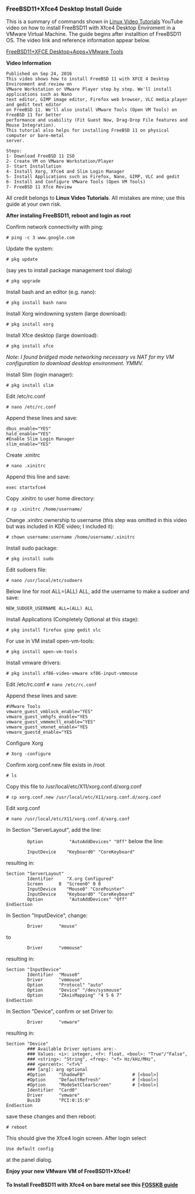 ### FreeBSD11+Xfce4 Desktop Install Guide

This is a summary of commands shown in [Linux Video Tutorials](https://www.youtube.com/user/CloudSystemsEngineer/) YouTube video on how to install FreeBSD11 with Xfce4 Desktop Enviroment in a VMware Virtual Machine. The guide begins after installtion of FreeBSD11 OS. The video link and reference information appear below.

[FreeBSD11+XFCE Desktop+Apps+VMware Tools](https://youtu.be/j3isaoJsHDU)

**Video Information**

```
Published on Sep 24, 2016
This video shows how to install FreeBSD 11 with XFCE 4 Desktop Environment and review on 
VMware Workstation or VMware Player step by step. We'll install applications such as Nano 
text editor, GIMP image editor, Firefox web browser, VLC media player and gedit text editor 
on FreeBSD 11. We'll also install VMware Tools (Open VM Tools) on FreeBSD 11 for better
performance and usability (Fit Guest Now, Drag-Drop File features and Mouse Integration). 
This tutorial also helps for installing FreeBSD 11 on physical computer or bare-metal 
server.

Steps:
1- Download FreeBSD 11 ISO
2- Create VM on VMware Workstation/Player
3- Start Installation
4- Install Xorg, Xfce4 and Slim Login Manager
5- Install Applications such as Firefox, Nano, GIMP, VLC and gedit
6- Install and Configure VMware Tools (Open VM Tools)
7- FreeBSD 11 Xfce Review
```

All credit belongs to **Linux Video Tutorials**. All mistakes are mine; use this guide at your own risk.


**After instaling FreeBSD11, reboot and login as root**

Confirm network connectivity with ping:

```# ping -c 3 www.google.com```

Update the system:

```# pkg update```

(say yes to install package management tool dialog)

```# pkg upgrade```

Install bash and an editor (e.g. nano):

```# pkg install bash nano```

Install Xorg windowning system (large download):

```# pkg install xorg```

Install Xfce desktop (large download):

```# pkg install xfce```

_Note: I found bridged mode networking necessary vs NAT for my VM configuration to download desktop environment. YMMV._

Install Slim (login manager):

```# pkg install slim```

Edit /etc/rc.conf

```# nano /etc/rc.conf ```

Append these lines and save:

```
dbus_enable="YES"
hald_enable="YES"
#Enable Slim Login Manager
slim_enable="YES"
```
Create .xinitrc

```# nano .xinitrc```

Append this line and save:

```exec startxfce4```

Copy .xinitrc to user home directory:

```# cp .xinitrc /home/username/```

Change .xinitrc ownership to username (this step was omitted in this video but was included in KDE video; I included it):

```# chown username:username /home/username/.xinitrc```

Install sudo package:

```# pkg install sudo```

Edit sudoers file:

```# nano /usr/local/etc/sudoers```

Below line for root ALL=(ALL) ALL, add the username to make a sudoer and save:

```NEW_SUDOER_USERNAME ALL=(ALL) ALL```

Install Applications (Completely Optional at this stage):

```# pkg install firefox gimp gedit vlc```

For use in VM install open-vm-tools:

```# pkg install open-vm-tools```

Install vmware drivers:

```# pkg install xf86-video-vmware xf86-input-vmmouse```

Edit /etc/rc.conf
```# nano /etc/rc.conf ```

Append these lines and save:

```
#VMware Tools
vmware_guest_vmblock_enable="YES"
vmware_guest_vmhgfs_enable="YES
vmware_guest_vmmemctl_enable="YES"
vmware_guest_vmxnet_enable="YES
vmware_guestd_enable="YES
```

Configure Xorg

```# Xorg -configure```

Confirm xorg.conf.new file exists in /root

```# ls```

Copy this file to /usr/local/etc/X11/xorg.conf.d/xorg.conf

```# cp xorg.conf.new /usr/local/etc/X11/xorg.conf.d/xorg.conf```

Edit xorg.conf

```# nano /usr/local/etc/X11/xorg.conf.d/xorg.conf```

In Section "ServerLayout", add the line:

```        Option          "AutoAddDevices" "Off"```
below the line:

```        InputDevice    "Keyboard0" "CoreKeyboard"```

resulting in:

```
Section "ServerLayout"
        Identifier     "X.org Configured"
        Screen      0  "Screen0" 0 0
        InputDevice    "Mouse0" "CorePointer"
        InputDevice    "Keyboard0" "CoreKeyboard"
        Option          "AutoAddDevices" "Off"
EndSection
```

In Section "InputDevice", change:

```        Driver      "mouse"```

to

```        Driver      "vmmouse"```

resulting in:

```
Section "InputDevice"
        Identifier  "Mouse0"
        Driver      "vmmouse"
        Option      "Protocol" "auto"
        Option      "Device" "/dev/sysmouse"
        Option      "ZAxisMapping" "4 5 6 7"
EndSection
```

In Section "Device", confirm or set Driver to:

```        Driver      "vmware"```

resulting in:

```
Section "Device"
        ### Available Driver options are:-
        ### Values: <i>: integer, <f>: float, <bool>: "True"/"False",
        ### <string>: "String", <freq>: "<f> Hz/kHz/MHz",
        ### <percent>: "<f>%"
        ### [arg]: arg optional
        #Option     "ShadowFB"                  # [<bool>]
        #Option     "DefaultRefresh"            # [<bool>]
        #Option     "ModeSetClearScreen"        # [<bool>]
        Identifier  "Card0"
        Driver      "vmware"
        BusID       "PCI:0:15:0"
EndSection
```

save these changes and then reboot:

```# reboot```

This should give the Xfce4 login screen. After login select 

```Use default config``` 

at the panel dialog.

**Enjoy your new VMware VM of FreeBSD11+Xfce4!**


#### To Install FreeBSD11 with Xfce4 on bare metal see this [FOSSKB guide](https://fosskb.in/2016/03/17/installing-xfce-4-on-freebsd-11/)

